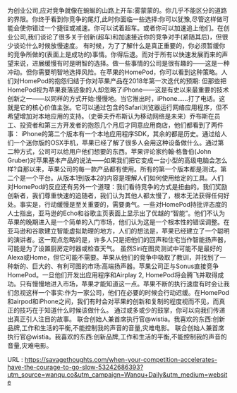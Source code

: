为创业公司,应对竞争就像在蜿蜒的山路上开车:雾蒙蒙的。你几乎不能区分的道路的界限。你终于看到你竞争的尾灯,此时你面临一些选择:你可以犹豫,尽管这样做可能会使你错过一个捷径或减速。你可以试着超车。或者你可以加速追上他们。在创业公司,我们谈论了很多关于创新(超车)和加速接近你的竞争对手(紧随其后)，但很少谈论什么时候放慢速度。
 有时候，为了了解什么是真正重要的，你必须暂缓你的竞争所做的(表面上是成功的)事情。你得后退。而对于所有以快速发展而来的声望来说，进展缓慢有时是明智的选择。做一些事情的公司是很有趣的——这是一种冲动。但你需要明智地选择风险。在苹果的HomePod，你可以看到这种策略。人们对HomePod的抱怨归结于你对苹果产品在2018年第一次迭代的预期:
 但那些把HomePod视为苹果衰落迹象的人却忽略了iPhone——这是有史以来最重要的技术创新之一——以同样的方式开始:慢慢地。当它推出时，iPhone……打了电话。这就是它的核心价值主张。它可以通过包含的Safari浏览器运行网络应用程序，但不希望增加对本地应用的支持。（史蒂夫乔布斯认为移动网络是未来）乔布斯在员工、投资者和第三方开发者的抱怨几个月后才同意应用商店，他们都看到了两件事：
 iPhone的第二个版本有一个本地应用程序SDK，其余的都是历史。通过给人们一个迷你版的OSX手机，苹果已经了解了很多人会用这种设备做什么。通过第二种方式，公司可以给用户他们想要的东西。苹果评论家约翰·格鲁伯(John Gruber)对苹果基本产品的说法——如果我们把它变成一台小型的高级电脑会怎么样?自那以来，苹果公司的每一款产品都有使用。所有的第一个版本都是测试。第二个是一个平台。从版本1到版本2的内容是理解人们如何使用给定的工具。人们对HomePod的反应还有另外一个道理：我们看待竞争的方式是扭曲的。我们奖励创新者，我们尊重快速的追随者，我们认为其他人都太慢了，根本无法获得任何好处。事实是，行动缓慢是至关重要的，需要勇气。一些对HomePod持批评态度的人士指出，亚马逊的Echo和谷歌主页表面上显示出了优越的“智能”。他们不认为苹果的晚期进入是一个简单的入门市场，他们认为这是一个根本性的错误调整。在亚马逊和谷歌建立智能虚拟助理的地方，人们的想法是，苹果已经建立了一个聪明的演讲者。这一观点忽略的是，许多人只是把他们的回声和住宅当作智能扬声器，可能是为了设置厨房定时器或检查天气。
 虽然Siri在图灵测试中可能不是最好的Alexa或Home，但它可能不需要。苹果从他们的竞争中吸取了教训，并找到了一种新的、巨大的、有利可图的市场:高端扬声器。苹果公司正与Sonus直接竞争HomePod。一旦他们开发出应用程序和Airplay 2, HomePod将会腾飞并取得成功。只有慢慢地进入市场，苹果才能知道这一点。苹果不断的执行速度有时会让我们忽视这样一个事实:作为一家公司，他们在必要的时候会行动迟缓。在HomePod和airpod和iPhone之间，我们有时会对苹果的创新和复制的程度视而不见，而真正的技巧在于知道什么时候该做什么。 
 通过或多或少的鼓掌，你可以向我们传递出真正引人注目的故事。 
 联合创始人兼首席执行官@wistia。我喜欢的东西:创新品牌,工作和生活的平衡,不能控制我的声音的音量,灾难电影。 
 联合创始人兼首席执行官@wistia。我喜欢的东西:创新品牌,工作和生活的平衡,不能控制我的声音的音量,灾难电影。 
  
   
  URL : https://savagethoughts.com/when-your-competition-accelerates-have-the-courage-to-go-slow-53242686393?utm_source=wanqu.co&utm_campaign=Wanqu+Daily&utm_medium=website